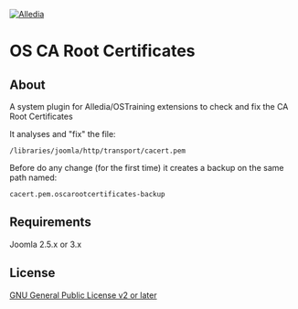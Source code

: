 [![Alledia](https://www.alledia.com/images/logo_circle_small.png)](https://www.alledia.com)

OS CA Root Certificates
============

## About

A system plugin for Alledia/OSTraining extensions to check and fix the CA Root Certificates

It analyses and "fix" the file:

    /libraries/joomla/http/transport/cacert.pem

Before do any change (for the first time) it creates a backup on the same path named:

    cacert.pem.oscarootcertificates-backup

## Requirements

Joomla 2.5.x or 3.x

## License

[GNU General Public License v2 or later](http://www.gnu.org/copyleft/gpl.html)

